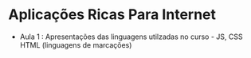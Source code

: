 # Aplicações Ricas Para Internet 

- Aula 1 : Apresentações das linguagens utilzadas no curso - JS, CSS HTML (linguagens de marcações)